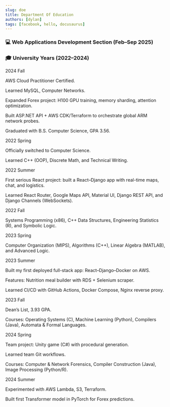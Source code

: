```yaml
---
slug: doe
title: Department Of Education
authors: [dylan]
tags: [facebook, hello, docusaurus]
---
```


### 💻 Web Applications Development Section (Feb–Sep 2025)

### 🎓 University Years (2022–2024)

2024 Fall

AWS Cloud Practitioner Certified.

Learned MySQL, Computer Networks.

Expanded Forex project: H100 GPU training, memory sharding, attention optimization.

Built ASP.NET API + AWS CDK/Terraform to orchestrate global ARM network probes.

Graduated with B.S. Computer Science, GPA 3.56.

2022 Spring

Officially switched to Computer Science.

Learned C++ (OOP), Discrete Math, and Technical Writing.

2022 Summer

First serious React project: built a React–Django app with real-time maps, chat, and logistics.

Learned React Router, Google Maps API, Material UI, Django REST API, and Django Channels (WebSockets).

2022 Fall

Systems Programming (x86), C++ Data Structures, Engineering Statistics (R), and Symbolic Logic.

2023 Spring

Computer Organization (MIPS), Algorithms (C++), Linear Algebra (MATLAB), and Advanced Logic.

2023 Summer

Built my first deployed full-stack app: React–Django–Docker on AWS.

Features: Nutrition meal builder with RDS + Selenium scraper.

Learned CI/CD with GitHub Actions, Docker Compose, Nginx reverse proxy.

2023 Fall

Dean’s List, 3.93 GPA.

Courses: Operating Systems (C), Machine Learning (Python), Compilers (Java), Automata & Formal Languages.

2024 Spring

Team project: Unity game (C#) with procedural generation.

Learned team Git workflows.

Courses: Computer & Network Forensics, Compiler Construction (Java), Image Processing (Python/R).

2024 Summer

Experimented with AWS Lambda, S3, Terraform.

Built first Transformer model in PyTorch for Forex predictions.
